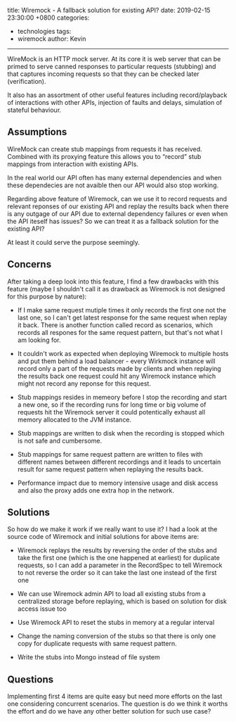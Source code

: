 title: Wiremock - A fallback solution for existing API?
date: 2019-02-15 23:30:00 +0800
categories:
 - technologies
tags:
 - wiremock
author: Kevin
---

WireMock is an HTTP mock server. At its core it is web server that can be primed to serve canned responses to particular requests (stubbing) and that captures incoming requests so that they can be checked later (verification).

It also has an assortment of other useful features including record/playback of interactions with other APIs, injection of faults and delays, simulation of stateful behaviour.

<!-- more -->

## Assumptions

WireMock can create stub mappings from requests it has received. Combined with its proxying feature this allows you to “record” stub mappings from interaction with existing APIs.

In the real world our API often has many external dependencies and when these dependecies are not avaible then our API would also stop working.

Regarding above feature of Wiremock, can we use it to record requests and relevant reponses of our existing API and replay the results back when there is any outgage of our API due to external dependency failures or even when the API iteself has issues? So we can treat it as a fallback solution for the existing API?

At least it could serve the purpose seemingly.

## Concerns

After taking a deep look into this feature, I find a few drawbacks with this feature (maybe I shouldn't call it as drawback as Wiremock is not designed for this purpose by nature):

* If I make same request mutiple times it only records the first one not the last one, so I can't get latest response for the same request when replay it back. There is another function called record as scenarios, which records all respones for the same request pattern, but that's not what I am looking for.

* It couldn't work as expected when deploying Wiremock to multiple hosts and put them behind a load balancer - every Wirkmock instance will record only a part of the requests made by clients and when replaying the results back one request could hit any Wiremock instance which might not record any reponse for this request.

* Stub mappings resides in memeory before I stop the recording and start a new one, so if the recording runs for long time or big volume of requests hit the Wiremock server it could potentically exhaust all memory allocated to the JVM instance.

* Stub mappings are written to disk when the recording is stopped which is not safe and cumbersome.

* Stub mappings for same request pattern are written to files with different names between different recordings and it leads to uncertain result for same request pattern when replaying the results back.

* Performance impact due to memory intensive usage and disk access and also the proxy adds one extra hop in the network.


## Solutions

So how do we make it work if we really want to use it? I had a look at the source code of Wiremock and initial solutions for above items are:

* Wiremock replays the results by reversing the order of the stubs and take the first one (which is the one happened at earliest) for duplicate requests, so I can add a parameter in the RecordSpec to tell Wiremock to not reverse the order so it can take the last one instead of the first one

* We can use Wiremock admin API to load all existing stubs from a centralized storage before replaying, which is based on solution for disk access issue too

* Use Wiremock API to reset the stubs in memory at a regular interval

* Change the naming conversion of the stubs so that there is only one copy for duplicate requests with same request pattern.

* Write the stubs into Mongo instead of file system


## Questions

Implementing first 4 items are quite easy but need more efforts on the last one considering concurrent scenarios. The question is do we think it worths the effort and do we have any other better solution for such use case? 